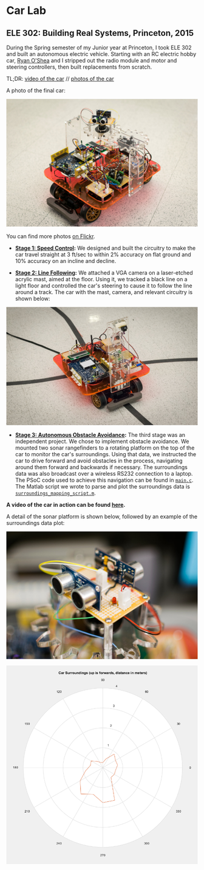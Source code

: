 # Car Lab

## ELE 302: Building Real Systems, Princeton, 2015

During the Spring semester of my Junior year at Princeton, I took ELE 302 and built an autonomous electric vehicle. Starting with an RC electric hobby car, [Ryan O'Shea](http://www.ryanoshea.com) and I stripped out the radio module and motor and steering controllers, then built replacements from scratch.

TL;DR: [video of the car](https://www.youtube.com/watch?v=azzE5iQZgSc) // [photos of the car](https://www.flickr.com/photos/rinoshea/albums/72157651516510906)

A photo of the final car:

![](https://raw.githubusercontent.com/ljkelly/car-lab/master/images/final%20car.jpg)

You can find more photos [on Flickr](https://www.flickr.com/photos/rinoshea/albums/72157651516510906).

- **[Stage 1: Speed Control](https://github.com/ljkelly/car-lab/blob/master/Stage%201%20Report%20-%20Speed%20Control.pdf):** We designed and built the circuitry to make the car travel straight at 3 ft/sec to within 2% accuracy on flat ground and 10% accuracy on an incline and decline.

- **[Stage 2: Line Following](https://github.com/ljkelly/car-lab/blob/master/Stage%202%20Report%20-%20Path%20Following.pdf):** We attached a VGA camera on a laser-etched acrylic mast, aimed at the floor. Using it, we tracked a black line on a light floor and controlled the car's steering to cause it to follow the line around a track. The car with the mast, camera, and relevant circuitry is shown below:

![](https://raw.githubusercontent.com/ljkelly/car-lab/master/images/line%20following%20car.jpg)

- **[Stage 3: Autonomous Obstacle Avoidance](https://github.com/ljkelly/car-lab/blob/master/Stage%203%20Report%20-%20Autonomous%20Obstacle%20Avoidance.pdf):** The third stage was an independent project. We chose to implement obstacle avoidance. We mounted two sonar rangefinders to a rotating platform on the top of the car to monitor the car's surroundings. Using that data, we instructed the car to drive forward and avoid obstacles in the process, navigating around them forward and backwards if necessary. The surroundings data was also broadcast over a wireless RS232 connection to a laptop. The PSoC code used to achieve this navigation can be found in [`main.c`](https://github.com/ljkelly/car-lab/blob/master/main.c). The Matlab script we wrote to parse and plot the surroundings data is [`surroundings_mapping_script.m`](https://github.com/ljkelly/car-lab/blob/master/surroundings_mapping_script.m).

**A video of the car in action can be found [here](https://www.youtube.com/watch?v=azzE5iQZgSc).**

A detail of the sonar platform is shown below, followed by an example of the surroundings data plot:

![](https://raw.githubusercontent.com/ljkelly/car-lab/master/images/sensor%20platform.jpg)

![](https://raw.githubusercontent.com/ljkelly/car-lab/master/images/surroundings%20plot.png)